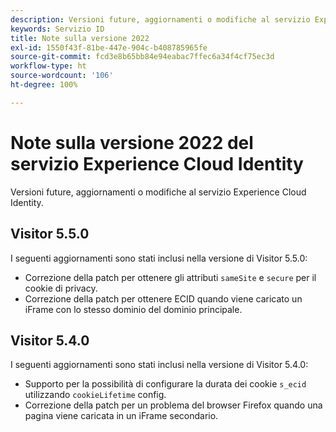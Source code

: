 ```yaml
---
description: Versioni future, aggiornamenti o modifiche al servizio Experience Cloud Identity.
keywords: Servizio ID
title: Note sulla versione 2022
exl-id: 1550f43f-81be-447e-904c-b408785965fe
source-git-commit: fcd3e8b65bb84e94eabac7ffec6a34f4cf75ec3d
workflow-type: ht
source-wordcount: '106'
ht-degree: 100%

---
```


# Note sulla versione 2022 del servizio Experience Cloud Identity

Versioni future, aggiornamenti o modifiche al servizio Experience Cloud Identity.

## Visitor 5.5.0

I seguenti aggiornamenti sono stati inclusi nella versione di Visitor 5.5.0:

* Correzione della patch per ottenere gli attributi `sameSite` e `secure` per il cookie di privacy.
* Correzione della patch per ottenere ECID quando viene caricato un iFrame con lo stesso dominio del dominio principale.

## Visitor 5.4.0

I seguenti aggiornamenti sono stati inclusi nella versione di Visitor 5.4.0:

* Supporto per la possibilità di configurare la durata dei cookie `s_ecid` utilizzando `cookieLifetime` config.
* Correzione della patch per un problema del browser Firefox quando una pagina viene caricata in un iFrame secondario.
